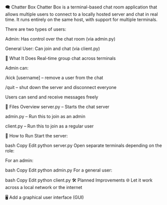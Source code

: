 
🗨️ Chatter Box
Chatter Box is a terminal-based chat room application that allows multiple users to connect to a locally hosted server and chat in real time. It runs entirely on the same host, with support for multiple terminals.

There are two types of users:

Admin: Has control over the chat room (via admin.py)

General User: Can join and chat (via client.py)

🧪 What It Does
Real-time group chat across terminals

Admin can:

/kick [username] – remove a user from the chat

/quit – shut down the server and disconnect everyone

Users can send and receive messages freely

🧰 Files Overview
server.py – Starts the chat server

admin.py – Run this to join as an admin

client.py – Run this to join as a regular user

🚀 How to Run
Start the server:

bash
Copy
Edit
python server.py
Open separate terminals depending on the role:

For an admin:

bash
Copy
Edit
python admin.py
For a general user:

bash
Copy
Edit
python client.py
🛠️ Planned Improvements
🌐 Let it work across a local network or the internet

🖥️ Add a graphical user interface (GUI)

